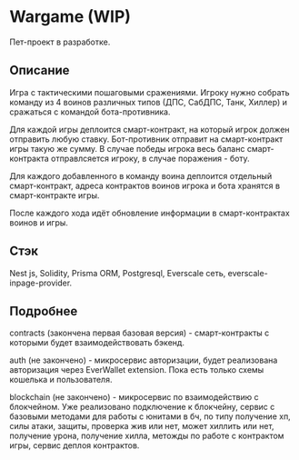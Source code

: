 # Wargame (WIP)

Пет-проект в разработке.

## Описание
Игра с тактическими пошаговыми сражениями. Игроку нужно собрать команду из 4 воинов различных типов (ДПС, СабДПС, Танк, Хиллер) и сражаться с командой бота-противника. 

Для каждой игры деплоится смарт-контракт, на который игрок должен отправить любую ставку. Бот-противник отправит на смарт-контракт игры такую же сумму. В случае победы игрока весь баланс смарт-контракта отправлсяется игроку, в случае поражения - боту.

Для каждого добавленного в команду воина деплоится отдельный смарт-контракт, адреса контрактов воинов игрока и бота хранятся в смарт-контракте игры.

После каждого хода идёт обновление информации в смарт-контрактах воинов и игры.

## Стэк
Nest js, Solidity, Prisma ORM, Postgresql, Everscale сеть, everscale-inpage-provider.

## Подробнее
contracts (закончена первая базовая версия) - смарт-контракты с которыми будет взаимодействовать бэкенд.

auth (не закончено) - микросервис авторизации, будет реализована авторизация через EverWallet extension. Пока есть только схемы кошелька и пользователя.

blockchain (не закончено) - микросервис по взаимодействию с блокчейном. Уже реализовано подключение к блокчейну, сервис с базовыми методами для работы с юнитами в бч, по типу получение хп, силы атаки, защиты, проверка жив или нет, может хиллить или нет, получение урона, получение хилла, метожды по работе с контрактом игры, сервис деплоя контрактов.